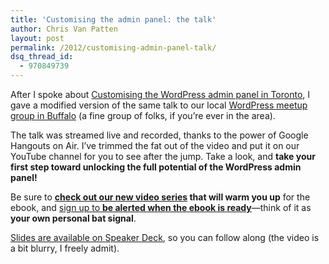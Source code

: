 ```yaml
---
title: 'Customising the admin panel: the talk'
author: Chris Van Patten
layout: post
permalink: /2012/customising-admin-panel-talk/
dsq_thread_id:
  - 970849739
---
```


After I spoke about [Customising the WordPress admin panel in Toronto][1], I gave a modified version of the same talk to our local [WordPress meetup group in Buffalo][2] (a fine group of folks, if you’re ever in the area).

 [1]: http://www.vanpattenmedia.com/2012/customising-the-wordpress-admin-panel/
 [2]: http://www.wpbuffalo.com/

The talk was streamed live and recorded, thanks to the power of Google Hangouts on Air. I’ve trimmed the fat out of the video and put it on our YouTube channel for you to see after the jump. Take a look, and **take your first step toward unlocking the full potential of the WordPress admin panel!**

Be sure to **[check out our new video series][3] that will warm you up** for the ebook, and [sign up to **be alerted when the ebook is ready**][4]—think of it as **your own personal bat signal**.

 [3]: http://www.vanpattenmedia.com/2012/build-better-admin-panel-screencast/
 [4]: http://vanpattenmedia.us4.list-manage.com/subscribe?u=093e419717726bf49301d1a62&id=72b121f351





[Slides are available on Speaker Deck][5], so you can follow along (the video is a bit blurry, I freely admit).

 [5]: https://speakerdeck.com/chrisvanpatten/developing-a-client-focused-admin-panel
